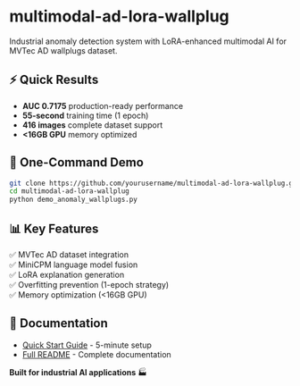 # multimodal-ad-lora-wallplug

Industrial anomaly detection system with LoRA-enhanced multimodal AI for MVTec AD wallplugs dataset.

## ⚡ Quick Results
- **AUC 0.7175** production-ready performance
- **55-second** training time (1 epoch)
- **416 images** complete dataset support
- **<16GB GPU** memory optimized

## 🚀 One-Command Demo
```bash
git clone https://github.com/yourusername/multimodal-ad-lora-wallplug.git
cd multimodal-ad-lora-wallplug
python demo_anomaly_wallplugs.py
```

## 📊 Key Features
✅ MVTec AD dataset integration  
✅ MiniCPM language model fusion  
✅ LoRA explanation generation  
✅ Overfitting prevention (1-epoch strategy)  
✅ Memory optimization (<16GB GPU)  

## 🔗 Documentation
- [Quick Start Guide](QUICK_START_GUIDE_v0-3.md) - 5-minute setup
- [Full README](README.md) - Complete documentation

**Built for industrial AI applications** 🏭